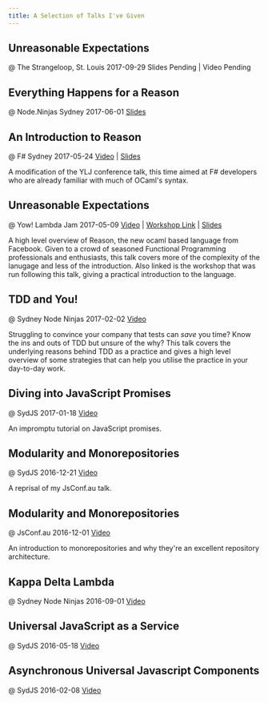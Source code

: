 ```yaml
---
title: A Selection of Talks I've Given
---
```


## Unreasonable Expectations
<span class="post-date">@ The Strangeloop, St. Louis 2017-09-29</span>
Slides Pending | Video Pending

## Everything Happens for a Reason
<span class="post-date">@ Node.Ninjas Sydney 2017-06-01</span>
[Slides](/presentations/2017-06-01-nodeninjas-sydney)

## An Introduction to Reason
<span class="post-date">@ F# Sydney 2017-05-24</span>
[Video](https://www.youtube.com/watch?v=XWj24mn-wUA) | [Slides](/presentations/2017-05-24-fsharp-sydney)

A modification of the YLJ conference talk, this time aimed at F# developers who are already familiar with much of OCaml's syntax.

## Unreasonable Expectations
<span class="post-date">@ Yow! Lambda Jam 2017-05-09</span>
[Video](https://www.youtube.com/watch?v=AGFxvNUsr30) | [Workshop Link](https://github.com/bassjacob/ylj-2017-workshop) | [Slides](/presentations/2017-05-09-ylj)

A high level overview of Reason, the new ocaml based language from Facebook. Given to a crowd of seasoned Functional Programming professionals and enthusiasts, this talk covers more of the complexity of the lanugage and less of the introduction. Also linked is the workshop that was run following this talk, giving a practical introduction to the language.

## TDD and You!
<span class="post-date">@ Sydney Node Ninjas 2017-02-02</span>
[Video](https://www.youtube.com/watch?v=E2CLAaGi_YI)

Struggling to convince your company that tests can _save_ you time? Know the ins and outs of TDD but unsure of the why? This talk covers the underlying reasons behind TDD as a practice and gives a high level overview of some strategies that can help you utilise the practice in your day-to-day work.

## Diving into JavaScript Promises
<span class="post-date">@ SydJS 2017-01-18</span>
[Video](https://www.youtube.com/watch?v=o2DLEc2TNYY)

An impromptu tutorial on JavaScript promises.

## Modularity and Monorepositories
<span class="post-date">@ SydJS 2016-12-21</span>
[Video](https://www.youtube.com/watch?v=Qu-5fycc5j8)

A reprisal of my JsConf.au talk.

## Modularity and Monorepositories
<span class="post-date">@ JsConf.au 2016-12-01</span>
[Video](https://www.youtube.com/watch?v=7Lr8xYPKG5w)

An introduction to monorepositories and why they're an excellent repository architecture.

## Kappa Delta Lambda
<span class="post-date">@ Sydney Node Ninjas 2016-09-01</span>
[Video](https://vimeo.com/181700333)

## Universal JavaScript as a Service
<span class="post-date">@ SydJS 2016-05-18</span>
[Video](https://www.youtube.com/watch?v=RKrgC0ueLKw)

## Asynchronous Universal Javascript Components
<span class="post-date">@ SydJS 2016-02-08</span>
[Video](https://www.youtube.com/watch?v=pb72ZwjAw3Y)
